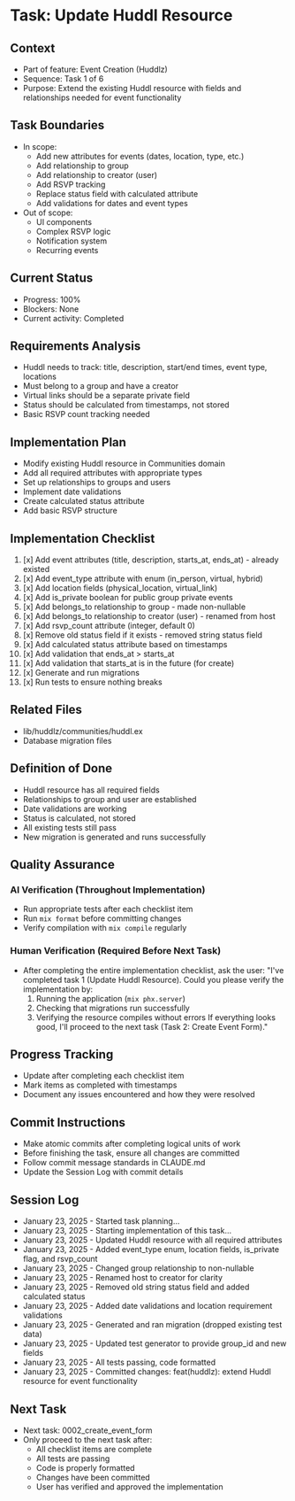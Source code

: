 # Task: Update Huddl Resource

## Context
- Part of feature: Event Creation (Huddlz)
- Sequence: Task 1 of 6
- Purpose: Extend the existing Huddl resource with fields and relationships needed for event functionality

## Task Boundaries
- In scope: 
  - Add new attributes for events (dates, location, type, etc.)
  - Add relationship to group
  - Add relationship to creator (user)
  - Add RSVP tracking
  - Replace status field with calculated attribute
  - Add validations for dates and event types
- Out of scope: 
  - UI components
  - Complex RSVP logic
  - Notification system
  - Recurring events

## Current Status
- Progress: 100%
- Blockers: None
- Current activity: Completed

## Requirements Analysis
- Huddl needs to track: title, description, start/end times, event type, locations
- Must belong to a group and have a creator
- Virtual links should be a separate private field
- Status should be calculated from timestamps, not stored
- Basic RSVP count tracking needed

## Implementation Plan
- Modify existing Huddl resource in Communities domain
- Add all required attributes with appropriate types
- Set up relationships to groups and users
- Implement date validations
- Create calculated status attribute
- Add basic RSVP structure

## Implementation Checklist
1. [x] Add event attributes (title, description, starts_at, ends_at) - already existed
2. [x] Add event_type attribute with enum (in_person, virtual, hybrid)
3. [x] Add location fields (physical_location, virtual_link)
4. [x] Add is_private boolean for public group private events
5. [x] Add belongs_to relationship to group - made non-nullable
6. [x] Add belongs_to relationship to creator (user) - renamed from host
7. [x] Add rsvp_count attribute (integer, default 0)
8. [x] Remove old status field if it exists - removed string status field
9. [x] Add calculated status attribute based on timestamps
10. [x] Add validation that ends_at > starts_at
11. [x] Add validation that starts_at is in the future (for create)
12. [x] Generate and run migrations
13. [x] Run tests to ensure nothing breaks

## Related Files
- lib/huddlz/communities/huddl.ex
- Database migration files

## Definition of Done
- Huddl resource has all required fields
- Relationships to group and user are established
- Date validations are working
- Status is calculated, not stored
- All existing tests still pass
- New migration is generated and runs successfully

## Quality Assurance

### AI Verification (Throughout Implementation)
- Run appropriate tests after each checklist item
- Run `mix format` before committing changes
- Verify compilation with `mix compile` regularly

### Human Verification (Required Before Next Task)
- After completing the entire implementation checklist, ask the user:
  "I've completed task 1 (Update Huddl Resource). Could you please verify the implementation by:
   1. Running the application (`mix phx.server`)
   2. Checking that migrations run successfully
   3. Verifying the resource compiles without errors
   If everything looks good, I'll proceed to the next task (Task 2: Create Event Form)."

## Progress Tracking
- Update after completing each checklist item
- Mark items as completed with timestamps
- Document any issues encountered and how they were resolved

## Commit Instructions
- Make atomic commits after completing logical units of work
- Before finishing the task, ensure all changes are committed
- Follow commit message standards in CLAUDE.md
- Update the Session Log with commit details

## Session Log
- January 23, 2025 - Started task planning...
- January 23, 2025 - Starting implementation of this task...
- January 23, 2025 - Updated Huddl resource with all required attributes
- January 23, 2025 - Added event_type enum, location fields, is_private flag, and rsvp_count
- January 23, 2025 - Changed group relationship to non-nullable
- January 23, 2025 - Renamed host to creator for clarity
- January 23, 2025 - Removed old string status field and added calculated status
- January 23, 2025 - Added date validations and location requirement validations
- January 23, 2025 - Generated and ran migration (dropped existing test data)
- January 23, 2025 - Updated test generator to provide group_id and new fields
- January 23, 2025 - All tests passing, code formatted
- January 23, 2025 - Committed changes: feat(huddlz): extend Huddl resource for event functionality

## Next Task
- Next task: 0002_create_event_form
- Only proceed to the next task after:
  - All checklist items are complete
  - All tests are passing
  - Code is properly formatted
  - Changes have been committed
  - User has verified and approved the implementation